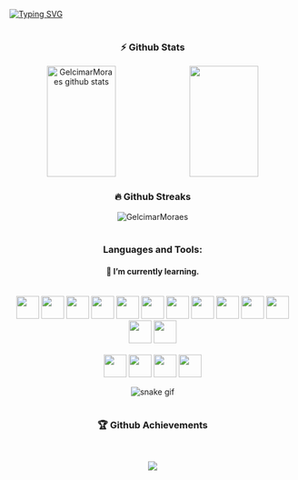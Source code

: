 [![Typing SVG](https://readme-typing-svg.herokuapp.com?font=Secular+One&size=35&pause=100000&color=00FE7B&center=true&vCenter=true&width=1000&lines=Hi+%2C+I'm+Gelcimar+Moraes)](https://git.io/typing-svg)

#

<h3 align="center">⚡ Github Stats</h3>
<div align="center">  
  <img width="49%" height="195px" src="https://github-readme-stats.vercel.app/api?username=GelcimarMoraes&show_icons=true&count_private=true&hide_border=true&title_color=00fe7b&icon_color=00fe7b&text_color=c9d1d9&bg_color=0d1117" alt="GelcimarMoraes github stats" /> 
  <img width="49%" height="195px" src="https://github-readme-stats.vercel.app/api/top-langs/?username=GelcimarMoraes&layout=compact&hide_border=true&title_color=00fe7b&text_color=00fe7b&bg_color=0d1117"/>
</div>

 <h3 align="center">🔥 Github Streaks</h3>
<p align="center"><img src="https://github-readme-streak-stats.herokuapp.com/?user=GelcimarMoraes&theme=black-ice&hide_border=true&stroke=0000&background=0D1117&ring=00fe7b&fire=00fe7b&currStreakLabel=00fe7b" alt="GelcimarMoraes"/></p>

#

<h3 align="center">Languages and Tools:</h3>
<h4 align="center">🌱 I’m currently learning.</h4>
<div align="center" style="display: inline_block"></br>
    <code><img style="width: 40px" src="https://skillicons.dev/icons?i=html"/></code>
    <code><img style="width: 40px" src="https://skillicons.dev/icons?i=css"/></code>
    <code><img style="width: 40px" src="https://skillicons.dev/icons?i=sass"/></code>
    <code><img style="width: 40px" src="https://skillicons.dev/icons?i=bootstrap"/></code>
    <code><img style="width: 40px" src="https://skillicons.dev/icons?i=javascript"/></code>
    <code><img style="width: 40px" src="https://skillicons.dev/icons?i=typescript"/></code>
    <code><img style="width: 40px" src="https://skillicons.dev/icons?i=react"/></code>
    <code><img style="width: 40px" src="https://skillicons.dev/icons?i=vue"/></code>
    <code><img style="width: 40px" src="https://skillicons.dev/icons?i=redux"/></code>
    <code><img style="width: 40px" src="https://skillicons.dev/icons?i=wordpress"/></code>
    <code><img style="width: 40px" src="https://skillicons.dev/icons?i=git"/></code>
    <code><img style="width: 40px" src="https://skillicons.dev/icons?i=github"/></code>
    <code><img style="width: 40px" src="https://skillicons.dev/icons?i=vscode"/></code>
    <div align="center" style="display: inline_block"></br>
    <code><img style="width: 40px" src="https://skillicons.dev/icons?i=figma"/></code>
    <code><img style="width: 40px" src="https://skillicons.dev/icons?i=xd"/></code>
    <code><img style="width: 40px" src="https://skillicons.dev/icons?i=ps"/></code>
    <code><img style="width: 40px" src="https://skillicons.dev/icons?i=ai"/></code>
</div>
</div>



<div align="center">
  
  ![snake gif](https://github.com/GelcimarMoraes/GelcimarMoraes/blob/output/github-contribution-grid-snake.svg)


</div>

#
<h3 align="center">🏆 Github Achievements</h3>
<br>
<p align="center">
  <img src="https://github-profile-trophy.vercel.app/?username=GelcimarMoraes&include_all_commits=true&count_private=true&theme=tokyonight&row=2&no-bg=true&column=7&margin-w=5&margin-h=5" />
</p>

